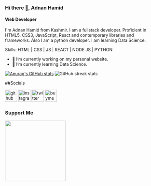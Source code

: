 ### Hi there 👋, Adnan Hamid
#### Web Developer
I'm Adnan Hamid from Kashmir. I am a fullstack developer. Proficient in HTML5, CSS3, JavaScript, React and contemporary libraries and frameworks. Also I am a python developer. I am learning Data Science.

Skills:  HTML | CSS | JS | REACT | NODE JS | PYTHON

- 🔭 I’m currently working on my personal website. 
- 🌱 I’m currently learning Data Science.




[![Anurag's GitHub stats](https://github-readme-stats.vercel.app/api?username=Adnan-Hamid-Beigh)](https://github.com/anuraghazra/github-readme-stats)
![GitHub streak stats](https://streak-stats.demolab.com/?user=Adnan-Hamid-Beigh)  


##Socials

[<img src='https://cdn.jsdelivr.net/npm/simple-icons@3.0.1/icons/github.svg' alt='github' height='40'>](https://github.com/Adnan-Hamid-Beigh)  [<img src='https://cdn.jsdelivr.net/npm/simple-icons@3.0.1/icons/instagram.svg' alt='instagram' height='40'>](https://www.instagram.com/divine_adnan/)  [<img src='https://cdn.jsdelivr.net/npm/simple-icons@3.0.1/icons/twitter.svg' alt='twitter' height='40'>](https://twitter.com/divine_adnan)  [<img src='https://cdn.jsdelivr.net/npm/simple-icons@3.0.1/icons/buymeacoffee.svg' alt='buymeacoffee' height='40'>](https://www.buymeacoffee.com/adnanhamid)
### Support Me
<a href="https://www.buymeacoffee.com/adnanhamid"><img src="https://cdn.buymeacoffee.com/buttons/v2/default-yellow.png" width="200" /></a>
